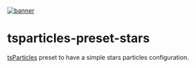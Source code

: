 [![banner](https://cdn.matteobruni.it/images/particles/banner2.png)](https://particles.js.org)

# tsparticles-preset-stars

[tsParticles](https://github.com/matteobruni/tsparticles) preset to have a simple stars particles configuration.
